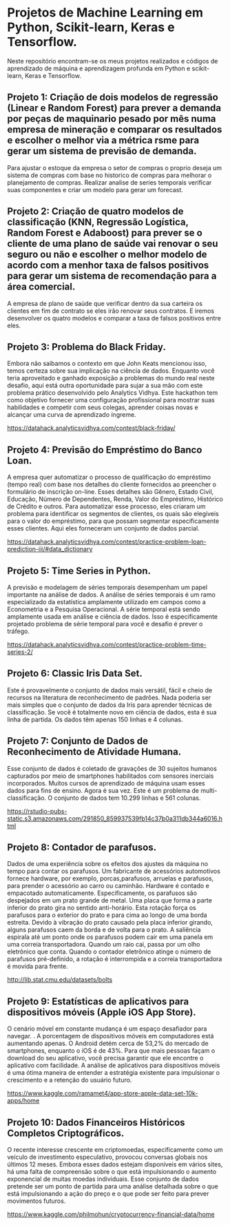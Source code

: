 # Projetos de Machine Learning em Python, Scikit-learn, Keras e Tensorflow.

Neste repositório encontram-se os meus projetos realizados e códigos de aprendizado de máquina e aprendizagem profunda em Python e scikit-learn, Keras e Tensorflow.

## Projeto 1: Criação de dois modelos de regressão (Linear e Random Forest) para prever a demanda por peças de maquinario pesado por mês numa empresa de mineração e comparar os resultados e escolher o melhor via a métrica rsme para gerar um sistema de previsão de demanda.
Para ajustar o estoque da empresa o setor de compras o proprio deseja um sistema de compras com base no historico de compras para melhorar o planejamento de compras. Realizar analise de series temporais verificar suas componentes e criar um modelo para gerar um forecast.

## Projeto 2: Criação de quatro modelos de classificação (KNN, Regressão Logística, Random Forest e Adaboost) para prever se o cliente de uma plano de saúde vai renovar o seu seguro ou não e escolher o melhor modelo de acordo com a menhor taxa de falsos positivos para gerar um sistema de recomendação para a área comercial.
A empresa de plano de saúde que verificar dentro da sua carteira os clientes em fim de contrato se eles irão renovar seus contratos. E iremos desenvolver os quatro modelos e comparar a taxa de falsos positivos entre eles.

## Projeto 3: Problema do Black Friday.
Embora não saibamos o contexto em que John Keats mencionou isso, temos certeza sobre sua implicação na ciência de dados. Enquanto você teria aproveitado e ganhado exposição a problemas do mundo real neste desafio, aqui está outra oportunidade para sujar a sua mão com este problema prático desenvolvido pelo Analytics Vidhya. Este hackathon tem como objetivo fornecer uma configuração profissional para mostrar suas habilidades e competir com seus colegas, aprender coisas novas e alcançar uma curva de aprendizado íngreme.

https://datahack.analyticsvidhya.com/contest/black-friday/

## Projeto 4: Previsão do Empréstimo do Banco Loan.
A empresa quer automatizar o processo de qualificação do empréstimo (tempo real) com base nos detalhes do cliente fornecidos ao preencher o formulário de inscrição on-line. Esses detalhes são Gênero, Estado Civil, Educação, Número de Dependentes, Renda, Valor do Empréstimo, Histórico de Crédito e outros. Para automatizar esse processo, eles criaram um problema para identificar os segmentos de clientes, os quais são elegíveis para o valor do empréstimo, para que possam segmentar especificamente esses clientes. Aqui eles forneceram um conjunto de dados parcial.

https://datahack.analyticsvidhya.com/contest/practice-problem-loan-prediction-iii/#data_dictionary

## Projeto 5: Time Series in Python.
A previsão e modelagem de séries temporais desempenham um papel importante na análise de dados. A análise de séries temporais é um ramo especializado da estatística amplamente utilizado em campos como a Econometria e a Pesquisa Operacional. A série temporal está sendo amplamente usada em análise e ciência de dados. Isso é especificamente projetado problema de série temporal para você e desafio é prever o tráfego.

https://datahack.analyticsvidhya.com/contest/practice-problem-time-series-2/

## Projeto 6: Classic Iris Data Set.
Este é provavelmente o conjunto de dados mais versátil, fácil e cheio de recursos na literatura de reconhecimento de padrões. Nada poderia ser mais simples que o conjunto de dados da Iris para aprender técnicas de classificação. Se você é totalmente novo em ciência de dados, esta é sua linha de partida. Os dados têm apenas 150 linhas e 4 colunas.

## Projeto 7: Conjunto de Dados de Reconhecimento de Atividade Humana.
Esse conjunto de dados é coletado de gravações de 30 sujeitos humanos capturados por meio de smartphones habilitados com sensores inerciais incorporados. Muitos cursos de aprendizado de máquina usam esses dados para fins de ensino. Agora é sua vez. Este é um problema de multi-classificação. O conjunto de dados tem 10.299 linhas e 561 colunas.

https://rstudio-pubs-static.s3.amazonaws.com/291850_859937539fb14c37b0a311db344a6016.html

## Projeto 8: Contador de parafusos.
Dados de uma experiência sobre os efeitos dos ajustes da máquina no tempo para contar os parafusos.
Um fabricante de acessórios automotivos fornece hardware, por exemplo, porcas,parafusos, arruelas e parafusos, para prender o acessório ao carro ou caminhão. Hardware é contado e empacotado automaticamente. Especificamente, os parafusos são despejados em um prato grande de metal. Uma placa que forma a parte inferior do prato gira no sentido anti-horário. Esta rotação força os parafusos para o exterior do prato e para cima ao longo de uma borda estreita. Devido à vibração do prato causado pela placa inferior girando, alguns parafusos caem da borda e de volta para o prato. A saliência espirala até um ponto onde os parafusos podem cair em uma panela em uma correia transportadora. Quando um raio cai, passa por um olho eletrônico que conta. Quando o contador eletrônico atinge o número de parafusos pré-definido, a rotação é interrompida e a correia transportadora é movida para frente.

http://lib.stat.cmu.edu/datasets/bolts

## Projeto 9: Estatísticas de aplicativos para dispositivos móveis (Apple iOS App Store).

O cenário móvel em constante mudança é um espaço desafiador para navegar. . A porcentagem de dispositivos móveis em computadores está aumentando apenas. O Android detém cerca de 53,2% do mercado de smartphones, enquanto o iOS é de 43%. Para que mais pessoas façam o download do seu aplicativo, você precisa garantir que ele encontre o aplicativo com facilidade. A análise de aplicativos para dispositivos móveis é uma ótima maneira de entender a estratégia existente para impulsionar o crescimento e a retenção do usuário futuro.

https://www.kaggle.com/ramamet4/app-store-apple-data-set-10k-apps/home

## Projeto 10: Dados Financeiros Históricos Completos Criptográficos.

O recente interesse crescente em criptomoedas, especificamente como um veículo de investimento especulativo, provocou conversas globais nos últimos 12 meses. Embora esses dados estejam disponíveis em vários sites, há uma falta de compreensão sobre o que está impulsionando o aumento exponencial de muitas moedas individuais. Esse conjunto de dados pretende ser um ponto de partida para uma análise detalhada sobre o que está impulsionando a ação do preço e o que pode ser feito para prever movimentos futuros.

https://www.kaggle.com/philmohun/cryptocurrency-financial-data/home
